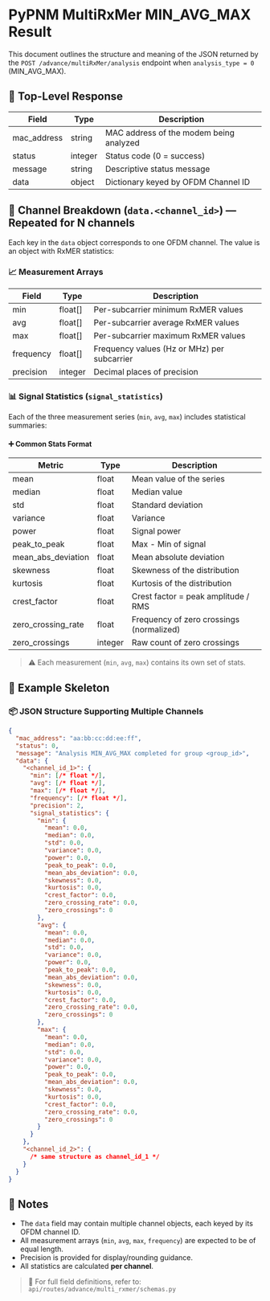 # PyPNM MultiRxMer MIN\_AVG\_MAX Result

This document outlines the structure and meaning of the JSON returned by the `POST /advance/multiRxMer/analysis` endpoint when `analysis_type = 0` (MIN\_AVG\_MAX).

## 🔄 Top-Level Response

| Field        | Type    | Description                             |
| ------------ | ------- | --------------------------------------- |
| mac\_address | string  | MAC address of the modem being analyzed |
| status       | integer | Status code (0 = success)               |
| message      | string  | Descriptive status message              |
| data         | object  | Dictionary keyed by OFDM Channel ID     |

## 🔁 Channel Breakdown (`data.<channel_id>`) — Repeated for N channels

Each key in the `data` object corresponds to one OFDM channel. The value is an object with RxMER statistics:

### 📈 Measurement Arrays

| Field     | Type     | Description                                 |
| --------- | -------- | ------------------------------------------- |
| min       | float\[] | Per-subcarrier minimum RxMER values         |
| avg       | float\[] | Per-subcarrier average RxMER values         |
| max       | float\[] | Per-subcarrier maximum RxMER values         |
| frequency | float\[] | Frequency values (Hz or MHz) per subcarrier |
| precision | integer  | Decimal places of precision                 |

### 📊 Signal Statistics (`signal_statistics`)

Each of the three measurement series (`min`, `avg`, `max`) includes statistical summaries:

#### ➕ Common Stats Format

| Metric               | Type    | Description                              |
| -------------------- | ------- | ---------------------------------------- |
| mean                 | float   | Mean value of the series                 |
| median               | float   | Median value                             |
| std                  | float   | Standard deviation                       |
| variance             | float   | Variance                                 |
| power                | float   | Signal power                             |
| peak\_to\_peak       | float   | Max - Min of signal                      |
| mean\_abs\_deviation | float   | Mean absolute deviation                  |
| skewness             | float   | Skewness of the distribution             |
| kurtosis             | float   | Kurtosis of the distribution             |
| crest\_factor        | float   | Crest factor = peak amplitude / RMS      |
| zero\_crossing\_rate | float   | Frequency of zero crossings (normalized) |
| zero\_crossings      | integer | Raw count of zero crossings              |

> ⚠️ Each measurement (`min`, `avg`, `max`) contains its own set of stats.

## 🧠 Example Skeleton

### 📦 JSON Structure Supporting Multiple Channels

```json
{
  "mac_address": "aa:bb:cc:dd:ee:ff",
  "status": 0,
  "message": "Analysis MIN_AVG_MAX completed for group <group_id>",
  "data": {
    "<channel_id_1>": {
      "min": [/* float */],
      "avg": [/* float */],
      "max": [/* float */],
      "frequency": [/* float */],
      "precision": 2,
      "signal_statistics": {
        "min": {
          "mean": 0.0,
          "median": 0.0,
          "std": 0.0,
          "variance": 0.0,
          "power": 0.0,
          "peak_to_peak": 0.0,
          "mean_abs_deviation": 0.0,
          "skewness": 0.0,
          "kurtosis": 0.0,
          "crest_factor": 0.0,
          "zero_crossing_rate": 0.0,
          "zero_crossings": 0
        },
        "avg": {
          "mean": 0.0,
          "median": 0.0,
          "std": 0.0,
          "variance": 0.0,
          "power": 0.0,
          "peak_to_peak": 0.0,
          "mean_abs_deviation": 0.0,
          "skewness": 0.0,
          "kurtosis": 0.0,
          "crest_factor": 0.0,
          "zero_crossing_rate": 0.0,
          "zero_crossings": 0
        },
        "max": {
          "mean": 0.0,
          "median": 0.0,
          "std": 0.0,
          "variance": 0.0,
          "power": 0.0,
          "peak_to_peak": 0.0,
          "mean_abs_deviation": 0.0,
          "skewness": 0.0,
          "kurtosis": 0.0,
          "crest_factor": 0.0,
          "zero_crossing_rate": 0.0,
          "zero_crossings": 0
        }
      }
    },
    "<channel_id_2>": {
      /* same structure as channel_id_1 */
    }
  }
}
```

## 📝 Notes

* The `data` field may contain multiple channel objects, each keyed by its OFDM channel ID.
* All measurement arrays (`min`, `avg`, `max`, `frequency`) are expected to be of equal length.
* Precision is provided for display/rounding guidance.
* All statistics are calculated **per channel**.


> 📂 For full field definitions, refer to: `api/routes/advance/multi_rxmer/schemas.py`
